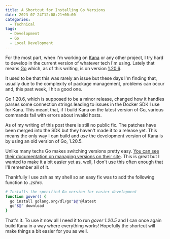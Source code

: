 ```yaml
---
title: A Shortcut for Installing Go Versions
date: 2023-07-24T12:08:21+00:00
categories:
  - Technical
tags:
  - Development
  - Go
  - Local Development
---
```


For the most part, when I'm working on [Kana][1] or any other project, I try hard to develop in the current version of whatever tech I'm using. Lately that means [Go][2] which, as of this writing, is on version [1.20.6][3].

It used to be that this was rarely an issue but these days I'm finding that, usually due to the complexity of package management, problems can occur and, this past week, I hit a good one.

Go 1.20.6, which is supposed to be a minor release, changed how it handles parses some connection strings leading to issues in the Docker SDK I use for Kana. This meant that, if I build Kana on the latest version of Go, various commands fail with errors about invalid hosts.

As of my writing of this post there is still no public fix. The patches have been merged into the SDK but they haven't made it to a release yet. This means the only way I can build and _use_ the development version of Kana is by using an old version of Go, 1.20.5.

Unlike many techs Go makes switching versions pretty easy. [You can see their documentation on managing versions on their site][4]. This is great but I wanted to make it a bit easier yet as, well, I don't use this often enough that I'll remember all of it.

Thankfully I use zsh as my shell so an easy fix was to add the following function to _.zshrc_.

``` bash
# Installs the specified Go version for easier development
function gover() {
  go install golang.org/dl/go"$@"@latest
  go"$@" download
}
```

That's it. To use it now all I need it to run _gover 1.20.5_ and I can once again build Kana in a way where everything works! Hopefully the shortcut will make things a bit easier for you as well.

 [1]: https://github.com/ChrisWiegman/kana/
 [2]: https://go.dev
 [3]: https://go.dev/doc/devel/release#go1.20.minor
 [4]: https://go.dev/doc/manage-install
